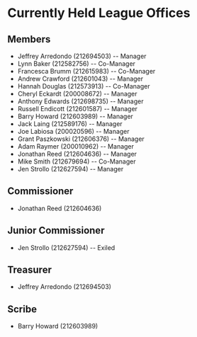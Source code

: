 # Currently Held League Offices

## Members

* Jeffrey Arredondo (212694503) --  Manager
* Lynn Baker (212582756) --  Co-Manager
* Francesca Brumm (212615983) --  Co-Manager
* Andrew Crawford (212601043) --  Manager
* Hannah Douglas (212573913) --  Co-Manager
* Cheryl Eckardt (200008672) --  Manager
* Anthony Edwards (212698735) --  Manager
* Russell Endicott (212601587) --  Manager
* Barry Howard (212603989) --  Manager
* Jack Laing (212589176) -- Manager
* Joe Labiosa (200020596) --  Manager
* Grant Paszkowski (212606376) --  Manager
* Adam Raymer (200010962) --  Manager
* Jonathan Reed (212604636) --  Manager
* Mike Smith (212679694) --  Co-Manager
* Jen Strollo (212627594) --  Manager

## Commissioner

* Jonathan Reed (212604636)

## Junior Commissioner

* Jen Strollo (212627594) -- Exiled

## Treasurer

* Jeffrey Arredondo (212694503)

## Scribe

* Barry Howard (212603989)
